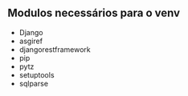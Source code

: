 ## Modulos necessários para o venv
* Django
* asgiref
* djangorestframework
* pip
* pytz
* setuptools
* sqlparse